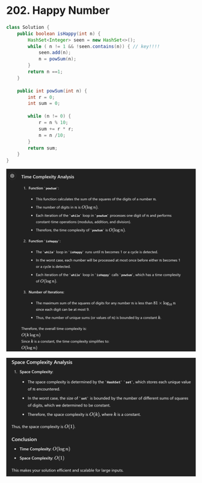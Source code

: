 # 202. Happy Number

```java
class Solution {
    public boolean isHappy(int n) {
        HashSet<Integer> seen = new HashSet<>();
        while ( n != 1 && !seen.contains(n)) { // key!!!!
            seen.add(n);
            n = powSum(n);
        }
        return n ==1;
    }

    public int powSum(int n) {
        int r = 0;
        int sum = 0;
        
        while (n != 0) {
            r = n % 10;
            sum += r * r;
            n = n /10;
        }
        return sum;
    }
}
```
![alt text](image-17.png)

![alt text](image-18.png)


